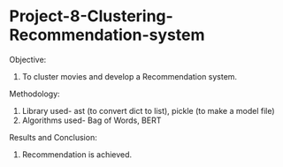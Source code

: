 # Project-8-Clustering-Recommendation-system
Objective:
1. To cluster movies and develop a Recommendation system.


Methodology:
1. Library used- ast (to convert dict to list), pickle (to make a model file)
2. Algorithms used- Bag of Words, BERT


Results and Conclusion:
1. Recommendation is achieved.
